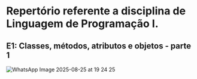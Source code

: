 # Repertório referente a disciplina de Linguagem de Programação I.

## E1: Classes, métodos, atributos e objetos - parte 1
![WhatsApp Image 2025-08-25 at 19 24 25](https://github.com/user-attachments/assets/a5a46c02-fc6b-41bc-aa20-8e0c46e04468)
